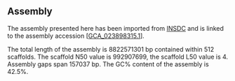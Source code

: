 **Assembly**
--------

The assembly presented here has been imported from [INSDC](http://www.insdc.org) and is linked to the assembly accession [[GCA\_023898315.1](http://www.ebi.ac.uk/ena/data/view/GCA_023898315.1)].

The total length of the assembly is 8822571301 bp contained within 512 scaffolds.
The scaffold N50 value is 992907699, the scaffold L50 value is 4.
Assembly gaps span 157037 bp. The GC% content of the assembly is 42.5%.
